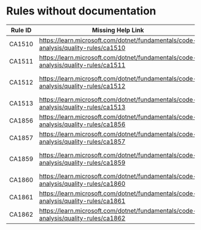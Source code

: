 # Rules without documentation

Rule ID | Missing Help Link | Title |
--------|-------------------|-------|
CA1510 | <https://learn.microsoft.com/dotnet/fundamentals/code-analysis/quality-rules/ca1510> | Use ArgumentNullException throw helper |
CA1511 | <https://learn.microsoft.com/dotnet/fundamentals/code-analysis/quality-rules/ca1511> | Use ArgumentException throw helper |
CA1512 | <https://learn.microsoft.com/dotnet/fundamentals/code-analysis/quality-rules/ca1512> | Use ArgumentOutOfRangeException throw helper |
CA1513 | <https://learn.microsoft.com/dotnet/fundamentals/code-analysis/quality-rules/ca1513> | Use ObjectDisposedException throw helper |
CA1856 | <https://learn.microsoft.com/dotnet/fundamentals/code-analysis/quality-rules/ca1856> | Incorrect usage of ConstantExpected attribute |
CA1857 | <https://learn.microsoft.com/dotnet/fundamentals/code-analysis/quality-rules/ca1857> | A constant is expected for the parameter |
CA1859 | <https://learn.microsoft.com/dotnet/fundamentals/code-analysis/quality-rules/ca1859> | Use concrete types when possible for improved performance |
CA1860 | <https://learn.microsoft.com/dotnet/fundamentals/code-analysis/quality-rules/ca1860> | Prefer 'IsEmpty' check over 'Any()' |
CA1861 | <https://learn.microsoft.com/dotnet/fundamentals/code-analysis/quality-rules/ca1861> | Prefer 'Length' check over 'Any()' |
CA1862 | <https://learn.microsoft.com/dotnet/fundamentals/code-analysis/quality-rules/ca1862> | Prefer 'Count' property check over 'Any()' |
